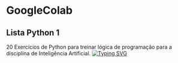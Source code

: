 # GoogleColab
## Lista Python 1
20 Exercícios de Python para treinar lógica de programação para a disciplina de Inteligência Artificial.
<a href="https://git.io/typing-svg"><img src="https://readme-typing-svg.demolab.com?font=Fira+Code&pause=1000&width=435&lines=Hi%2C+I+am+Isabela+T.+Shihara" alt="Typing SVG" /></a>
